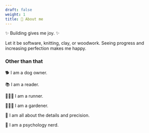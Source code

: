 ```yaml
---
draft: false
weight: 1
title: 👾 About me
---
```


✨ Building gives me joy. ✨

Let it be software, knitting, clay, or woodwork.
Seeing progress and increasing perfection makes me happy.

### Other than that

🐕 I am a dog owner.

📚 I am a reader.

🏃🏻‍♀️ I am a runner.

👩🏻‍🌾 I am a gardener.

🧩 I am all about the details and precision.

🧠 I am a psychology nerd.
